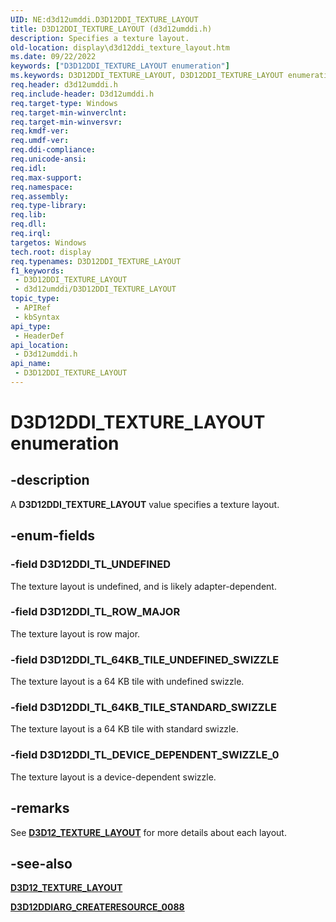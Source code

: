 ```yaml
---
UID: NE:d3d12umddi.D3D12DDI_TEXTURE_LAYOUT
title: D3D12DDI_TEXTURE_LAYOUT (d3d12umddi.h)
description: Specifies a texture layout.
old-location: display\d3d12ddi_texture_layout.htm
ms.date: 09/22/2022
keywords: ["D3D12DDI_TEXTURE_LAYOUT enumeration"]
ms.keywords: D3D12DDI_TEXTURE_LAYOUT, D3D12DDI_TEXTURE_LAYOUT enumeration [Display Devices], D3D12DDI_TL_64KB_TILE_STANDARD_SWIZZLE, D3D12DDI_TL_64KB_TILE_UNDEFINED_SWIZZLE, D3D12DDI_TL_DEVICE_DEPENDENT_SWIZZLE_0, D3D12DDI_TL_ROW_MAJOR, D3D12DDI_TL_UNDEFINED, d3d12umddi/D3D12DDI_TEXTURE_LAYOUT, d3d12umddi/D3D12DDI_TL_64KB_TILE_STANDARD_SWIZZLE, d3d12umddi/D3D12DDI_TL_64KB_TILE_UNDEFINED_SWIZZLE, d3d12umddi/D3D12DDI_TL_DEVICE_DEPENDENT_SWIZZLE_0, d3d12umddi/D3D12DDI_TL_ROW_MAJOR, d3d12umddi/D3D12DDI_TL_UNDEFINED, display.d3d12ddi_texture_layout
req.header: d3d12umddi.h
req.include-header: D3d12umddi.h
req.target-type: Windows
req.target-min-winverclnt: 
req.target-min-winversvr: 
req.kmdf-ver: 
req.umdf-ver: 
req.ddi-compliance: 
req.unicode-ansi: 
req.idl: 
req.max-support: 
req.namespace: 
req.assembly: 
req.type-library: 
req.lib: 
req.dll: 
req.irql: 
targetos: Windows
tech.root: display
req.typenames: D3D12DDI_TEXTURE_LAYOUT
f1_keywords:
 - D3D12DDI_TEXTURE_LAYOUT
 - d3d12umddi/D3D12DDI_TEXTURE_LAYOUT
topic_type:
 - APIRef
 - kbSyntax
api_type:
 - HeaderDef
api_location:
 - D3d12umddi.h
api_name:
 - D3D12DDI_TEXTURE_LAYOUT
---
```


# D3D12DDI_TEXTURE_LAYOUT enumeration

## -description

A **D3D12DDI_TEXTURE_LAYOUT** value specifies a texture layout.

## -enum-fields

### -field D3D12DDI_TL_UNDEFINED

The texture layout is undefined, and is likely adapter-dependent.

### -field D3D12DDI_TL_ROW_MAJOR

The texture layout is row major.

### -field D3D12DDI_TL_64KB_TILE_UNDEFINED_SWIZZLE

The texture layout is a 64 KB tile with undefined swizzle.

### -field D3D12DDI_TL_64KB_TILE_STANDARD_SWIZZLE

The texture layout is a 64 KB tile with standard swizzle.

### -field D3D12DDI_TL_DEVICE_DEPENDENT_SWIZZLE_0

The texture layout is a device-dependent swizzle.


## -remarks

See [**D3D12_TEXTURE_LAYOUT**](/windows/win32/api/d3d12/ne-d3d12-d3d12_texture_layout) for more details about each layout.

## -see-also

[**D3D12_TEXTURE_LAYOUT**](/windows/win32/api/d3d12/ne-d3d12-d3d12_texture_layout)

[**D3D12DDIARG_CREATERESOURCE_0088**](ns-d3d12umddi-d3d12ddiarg_createresource_0088.md)
